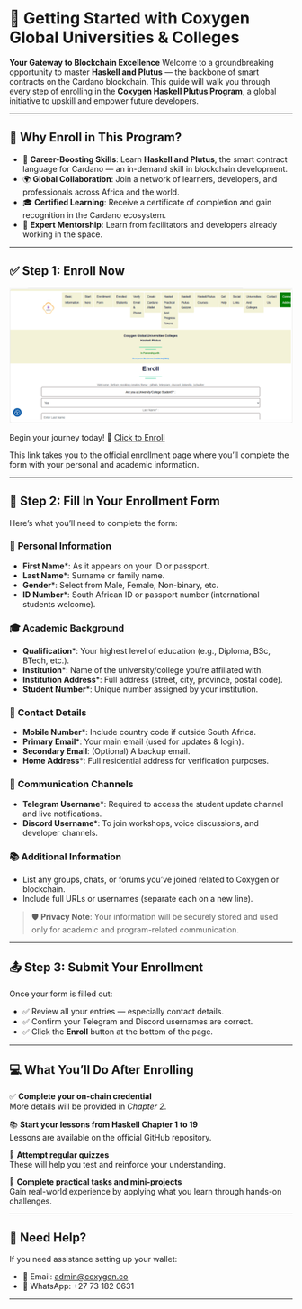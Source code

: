 # 🌟 Getting Started with Coxygen Global Universities & Colleges

**Your Gateway to Blockchain Excellence**
Welcome to a groundbreaking opportunity to master **Haskell and Plutus** — the backbone of smart contracts on the Cardano blockchain. This guide will walk you through every step of enrolling in the **Coxygen Haskell Plutus Program**, a global initiative to upskill and empower future developers.

---

## 🔹 Why Enroll in This Program?

* 🚀 **Career-Boosting Skills**: Learn **Haskell and Plutus**, the smart contract language for Cardano — an in-demand skill in blockchain development.
* 🌍 **Global Collaboration**: Join a network of learners, developers, and professionals across Africa and the world.
* 🎓 **Certified Learning**: Receive a certificate of completion and gain recognition in the Cardano ecosystem.
* 🧠 **Expert Mentorship**: Learn from facilitators and developers already working in the space.

---

## ✅ Step 1: Enroll Now

![enroll](enroll.png)

Begin your journey today!
🔗 [Click to Enroll](https://coxygen.co/universities/enrollment.php)

This link takes you to the official enrollment page where you’ll complete the form with your personal and academic information.

---

## 📝 Step 2: Fill In Your Enrollment Form

Here’s what you’ll need to complete the form:

### 👤 **Personal Information**

* **First Name**\*: As it appears on your ID or passport.
* **Last Name**\*: Surname or family name.
* **Gender**\*: Select from Male, Female, Non-binary, etc.
* **ID Number**\*: South African ID or passport number (international students welcome).

### 🎓 **Academic Background**

* **Qualification**\*: Your highest level of education (e.g., Diploma, BSc, BTech, etc.).
* **Institution**\*: Name of the university/college you’re affiliated with.
* **Institution Address**\*: Full address (street, city, province, postal code).
* **Student Number**\*: Unique number assigned by your institution.

### 📱 **Contact Details**

* **Mobile Number**\*: Include country code if outside South Africa.
* **Primary Email**\*: Your main email (used for updates & login).
* **Secondary Email**: (Optional) A backup email.
* **Home Address**\*: Full residential address for verification purposes.

### 💬 **Communication Channels**

* **Telegram Username**\*: Required to access the student update channel and live notifications.
* **Discord Username**\*: To join workshops, voice discussions, and developer channels.

### 📚 **Additional Information**

* List any groups, chats, or forums you’ve joined related to Coxygen or blockchain.
* Include full URLs or usernames (separate each on a new line).

> 🛡️ **Privacy Note**: Your information will be securely stored and used only for academic and program-related communication.

---

## 📤 Step 3: Submit Your Enrollment

Once your form is filled out:

* ✅ Review all your entries — especially contact details.
* ✅ Confirm your Telegram and Discord usernames are correct.
* ✅ Click the **Enroll** button at the bottom of the page.

---

## 💻 What You’ll Do After Enrolling

✅ **Complete your on-chain credential**  
More details will be provided in *Chapter 2*.

📚 **Start your lessons from Haskell Chapter 1 to 19**  
Lessons are available on the official GitHub repository.

📝 **Attempt regular quizzes**  
These will help you test and reinforce your understanding.

🧪 **Complete practical tasks and mini-projects**  
Gain real-world experience by applying what you learn through hands-on challenges.


---

## 💬 Need Help?

If you need assistance setting up your wallet:

- 📧 Email: [admin@coxygen.co](mailto:admin@coxygen.co)
- 📱 WhatsApp: +27 73 182 0631
---

